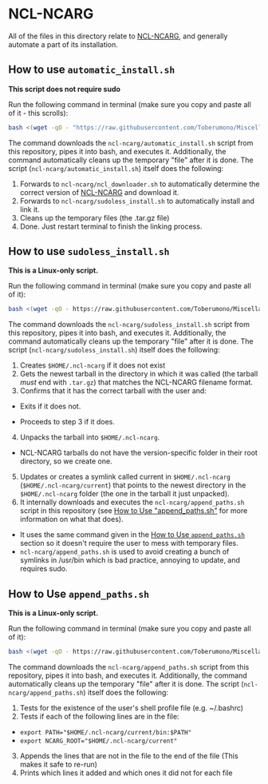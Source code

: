 # <a name="ncl"></a>NCL-NCARG
All of the files in this directory relate to [NCL-NCARG](https://www.ncl.ucar.edu/index.shtml), and generally automate a part of its installation.

## <a name="htunai"></a>How to use `automatic_install.sh`
**This script does not require sudo**

Run the following command in terminal (make sure you copy and paste all of it - this scrolls):
```bash
bash <(wget -qO - "https://raw.githubusercontent.com/Toberumono/Miscellaneous/master/ncl-ncarg/automatic_install.sh")
```
The command downloads the `ncl-ncarg/automatic_install.sh` script from this repository, pipes it into bash, and executes it.  Additionally, the command automatically cleans up the temporary "file" after it is done.
The script (`ncl-ncarg/automatic_install.sh`) itself does the following:

1. Forwards to `ncl-ncarg/ncl_downloader.sh` to automatically determine the correct version of [NCL-NCARG](https://www.ncl.ucar.edu/index.shtml) and download it.
2. Forwards to `ncl-ncarg/sudoless_install.sh` to automatically install and link it.
3. Cleans up the temporary files (the .tar.gz file)
4. Done.  Just restart terminal to finish the linking process.

## <a name="htunnsi"></a>How to use `sudoless_install.sh`
**This is a Linux-only script.**

Run the following command in terminal (make sure you copy and paste all of it):
```bash
bash <(wget -qO - https://raw.githubusercontent.com/Toberumono/Miscellaneous/master/ncl-ncarg/sudoless_install.sh)
```
The command downloads the `ncl-ncarg/sudoless_install.sh` script from this repository, pipes it into bash, and executes it.  Additionally, the command automatically cleans up the temporary "file" after it is done.
The script (`ncl-ncarg/sudoless_install.sh`) itself does the following:

1. Creates `$HOME/.ncl-ncarg` if it does not exist
2. Gets the newest tarball in the directory in which it was called (the tarball *must* end with `.tar.gz`) that matches the NCL-NCARG filename format.
3. Confirms that it has the correct tarball with the user and:
  - Exits if it does not.
  + Proceeds to step 3 if it does.
4. Unpacks the tarball into `$HOME/.ncl-ncarg`.
  + NCL-NCARG tarballs do not have the version-specific folder in their root directory, so we create one.
5. Updates or creates a symlink called current in `$HOME/.ncl-ncarg` (`$HOME/.ncl-ncarg/current`) that points to the newest directory in the `$HOME/.ncl-ncarg` folder (the one in the tarball it just unpacked).
6. It internally downloads and executes the `ncl-ncarg/append_paths.sh` script in this repository (see [How to Use "append_paths.sh"](#htuaap) for more information on what that does).
  + It uses the same command given in the [How to Use `append_paths.sh`](#htuaap) section so it doesn't require the user to mess with temporary files.
  + `ncl-ncarg/append_paths.sh` is used to avoid creating a bunch of symlinks in /usr/bin which is bad practice, annoying to update, and requires sudo.

## <a name="htunnap"></a>How to Use `append_paths.sh`
**This is a Linux-only script.**

Run the following command in terminal (make sure you copy and paste all of it):
```bash
bash <(wget -qO - https://raw.githubusercontent.com/Toberumono/Miscellaneous/master/ncl-ncarg/append_paths.sh)
```
The command downloads the `ncl-ncarg/append_paths.sh` script from this repository, pipes it into bash, and executes it.  Additionally, the command automatically cleans up the temporary "file" after it is done.
The script (`ncl-ncarg/append_paths.sh`) itself does the following:

1. Tests for the existence of the user's shell profile file (e.g. ~/.bashrc)
2. Tests if each of the following lines are in the file:
  + `export PATH="$HOME/.ncl-ncarg/current/bin:$PATH"`
  + `export NCARG_ROOT="$HOME/.ncl-ncarg/current"`
3. Appends the lines that are not in the file to the end of the file (This makes it safe to re-run)
4. Prints which lines it added and which ones it did not for each file
